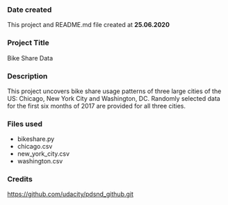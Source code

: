 ### Date created
This project and README.md file created at __25.06.2020__

### Project Title
Bike Share Data

### Description
This project uncovers bike share usage patterns of three large cities of the US: Chicago, New York City and Washington, DC. Randomly selected data for the first six months of 2017 are provided for all three cities.

### Files used
- bikeshare.py
- chicago.csv
- new_york_city.csv
- washington.csv

### Credits
https://github.com/udacity/pdsnd_github.git
